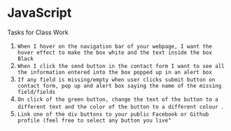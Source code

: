 # JavaScript
Tasks for Class Work
1. `When I hover on the navigation bar of your webpage, I want the hover effect to make the box white and the text inside the box Black`
2. `When I click the send button in the contact form I want to see all the information entered into the box popped up in an alert box`
3. `If any field is missing/empty when user clicks submit button on contact form, pop up and alert box saying the name of the missing field/fields`
4. `On click of the green button, change the text of the button to a different text and the color of the button to a different colour `.
5. `Link one of the div buttons to your public Facebook or Github profile (feel free to select any button you live"`
